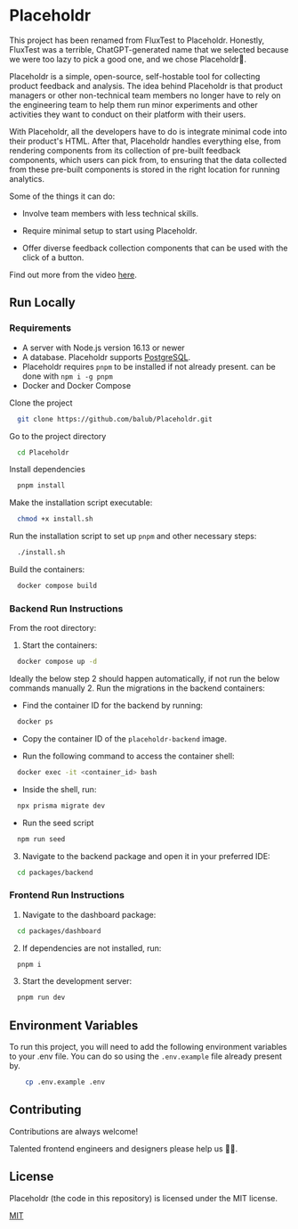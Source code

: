 # Placeholdr

This project has been renamed from FluxTest to Placeholdr. Honestly, FluxTest was a terrible, ChatGPT-generated name that we selected because we were too lazy to pick a good one, and we chose Placeholdr🤣.

Placeholdr is a simple, open-source, self-hostable tool for collecting product feedback and analysis. The idea behind Placeholdr is that product managers or other non-technical team members no longer have to rely on the engineering team to help them run minor experiments and other activities they want to conduct on their platform with their users.

With Placeholdr, all the developers have to do is integrate minimal code into their product's HTML. After that, Placeholdr handles everything else, from rendering components from its collection of pre-built feedback components, which users can pick from, to ensuring that the data collected from these pre-built components is stored in the right location for running analytics.

Some of the things it can do:

-   Involve team members with less technical skills.

-   Require minimal setup to start using Placeholdr.

-   Offer diverse feedback collection components that can be used with the click of a button.

Find out more from the video [here](https://drive.google.com/file/d/1jkpKCRn0iRIuRqgM0WXncKKvtPNU8gVV/view?usp=drive_link).

## Run Locally

### Requirements

-   A server with Node.js version 16.13 or newer
-   A database. Placeholdr supports [PostgreSQL](https://www.postgresql.org/).
-   Placeholdr requires `pnpm` to be installed if not already present. can be done with `npm i -g pnpm`
-   Docker and Docker Compose

Clone the project

```bash
  git clone https://github.com/balub/Placeholdr.git
```

Go to the project directory

```bash
  cd Placeholdr
```

Install dependencies

```bash
  pnpm install
```

Make the installation script executable:

```bash
  chmod +x install.sh
```

Run the installation script to set up `pnpm` and other necessary steps:

```bash
  ./install.sh
```

Build the containers:

```bash
  docker compose build
```

### Backend Run Instructions

From the root directory:

1. Start the containers:

```bash
  docker compose up -d
```

Ideally the below step 2 should happen automatically, if not run the below commands manually 2. Run the migrations in the backend containers:

-   Find the container ID for the backend by running:

```bash
  docker ps
```

-   Copy the container ID of the `placeholdr-backend` image.

-   Run the following command to access the container shell:

```bash
  docker exec -it <container_id> bash
```

-   Inside the shell, run:

```bash
  npx prisma migrate dev
```

-   Run the seed script

```bash
  npm run seed
```

3. Navigate to the backend package and open it in your preferred IDE:

```bash
  cd packages/backend
```

### Frontend Run Instructions

1. Navigate to the dashboard package:

```bash
  cd packages/dashboard
```

2. If dependencies are not installed, run:

```bash
  pnpm i
```

3. Start the development server:

```bash
  pnpm run dev
```

## Environment Variables

To run this project, you will need to add the following environment variables to your .env file. You can do so using the `.env.example` file already present by.

```bash
    cp .env.example .env
```

## Contributing

Contributions are always welcome!

Talented frontend engineers and designers please help us 🥲🥲.

## License

Placeholdr (the code in this repository) is licensed under the MIT license.

[MIT](https://choosealicense.com/licenses/mit/)

